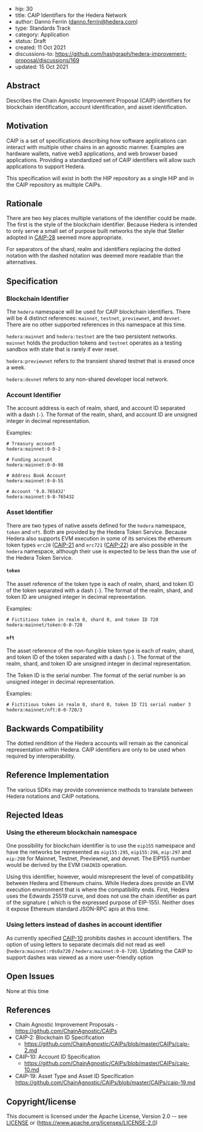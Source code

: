 - hip: 30
- title: CAIP Identifiers for the Hedera Network
- author: Danno Ferrin (danno.ferrin@hedera.com)
- type: Standards Track
- category: Application
- status: Draft
- created: 11 Oct 2021
- discussions-to: https://github.com/hashgraph/hedera-improvement-proposal/discussions/169
- updated: 15 Oct 2021 

## Abstract

Describes the Chain Agnostic Improvement Proposal (CAIP) identifiers for
blockchain identification, account identification, and asset identification.

## Motivation

CAIP is a set of specifications describing how software applications can
interact with multiple other chains in an agnostic manner. Examples are hardware
wallets, native web3 applications, and web browser based applications. Providing
a standardized set of CAIP identifiers will allow such applications to support
Hedera.

This specification will exist in both the HIP repository as a single HIP and in
the CAIP repository as multiple CAIPs.

## Rationale

There are two key places multiple variations of the identifier could be made.
The first is the style of the blockchain identifier. Because Hedera is intended
to only serve a small set of purpose built networks the style that Steller
adopted in
[CAIP-28](https://github.com/ChainAgnostic/CAIPs/blob/master/CAIPs/caip-28.md)
seemed more appropriate.

For separators of the shard, realm and identifiers replacing the dotted notation
with the dashed notation was deemed more readable than the alternatives.

## Specification

### Blockchain Identifier

The `hedera` namespace will be used for CAIP blockchain identifiers. There will
be 4 distinct references: `mainnet`, `testnet`, `previewnet`, and `devnet`.
There are no other supported references in this namespace at this time.

`hedera:mainnet` and `hedera:testnet` are the two persistent networks. `mainnet`
holds the production tokens and `testnet` operates as a testing sandbox with
state that is rarely if ever reset.

`hedera:previewnet` refers to the transient shared testnet that is erased once a
week.

`hedera:devnet` refers to any non-shared developer local network.

### Account Identifier

The account address is each of realm, shard, and account ID separated with a
dash (`-`). The format of the realm, shard, and account ID are unsigned integer
in decimal representation.

Examples:

```
# Treasury account
hedera:mainnet:0-0-2

# Funding account
hedera:mainnet:0-0-98

# Address Book Account
hedera:mainnet:0-0-55

# Account '9.8.765432'
hedera:mainnet:9-8-765432
```

### Asset Identifier

There are two types of native assets defined for the `hedera` namespace, `token`
and `nft`. Both are provided by the Hedera Token Service. Because Hedera also
supports EVM execution in some of its services the ethereum token
types `erc20` ([CAIP-21](https://github.com/ChainAgnostic/CAIPs/blob/master/CAIPs/caip-21.md)
and `erc721` ([CAIP-22](https://github.com/ChainAgnostic/CAIPs/blob/master/CAIPs/caip-21.md))
are also possible in the `hedera` namespace, although their use is expected to
be less than the use of the Hedera Token Service.

#### `token`

The asset reference of the token type is each of realm, shard, and token ID of
the token separated with a dash (`-`). The format of the realm, shard, and token
ID are unsigned integer in decimal representation.

Examples:

```
# Fictitious token in realm 0, shard 0, and token ID 720
hedera:mainnet/token:0-0-720
```

#### `nft`

The asset reference of the non-fungible token type is each of realm, shard, and
token ID of the token separated with a dash (`-`). The format of the realm,
shard, and token ID are unsigned integer in decimal representation.

The Token ID is the serial number. The format of the serial number is an
unsigned integer in decimal representation.

Examples:

```
# Fictitious token in realm 0, shard 0, token ID 721 serial number 3
hedera:mainnet/nft:0-0-720/3
```

## Backwards Compatibility

The dotted rendition of the Hedera accounts will remain as the canonical
representation within Hedera. CAIP identifiers are only to be used when required
by interoperability.

## Reference Implementation

The various SDKs may provide convenience methods to translate between Hedera
notations and CAIP notations.

## Rejected Ideas

### Using the ethereum blockchain namespace

One possibility for blockchain identifier is to use the `eip155` namespace and
have the networks be represented as `eip155:295`, `eip155:296`, `eip:297`
and `eip:298` for Mainnet, Testnet, Previewnet, and devnet. The EIP155 number
would be derived by the EVM `CHAINID` operation.

Using this identifier, however, would misrepresent the level of compatibility
between Hedera and Ethereum chains. While Hedera does provide an EVM execution
environment that is where the compatibility ends. First, Hedera uses the Edwards
25519 curve, and does not use the chain identifier as part of the signature (
which is the expressed purpose of EIP-155). Neither does it expose Ethereum
standard JSON-RPC apis at this time.

### Using letters instead of dashes in account identifier

As currently specified
[CAIP-10](https://github.com/ChainAgnostic/CAIPs/blob/master/CAIPs/caip-10.md)
prohibits dashes in account identifiers. The option of using letters to separate
decimals did not read as well (`hedera:mainnet:r0s0a720`
/ `hedera:mainnet:0-0-720`). Updating the CAIP to support dashes was viewed as a
more user-friendly option

## Open Issues

None at this time

## References

* Chain Agnostic Improvement Proposals - https://github.com/ChainAgnostic/CAIPs
* CAIP-2: Blockchain ID Specification
    - https://github.com/ChainAgnostic/CAIPs/blob/master/CAIPs/caip-2.md
* CAIP-10: Account ID Specification
    - https://github.com/ChainAgnostic/CAIPs/blob/master/CAIPs/caip-10.md
* CAIP-19: Asset Type and Asset ID
  Specification https://github.com/ChainAgnostic/CAIPs/blob/master/CAIPs/caip-19.md

## Copyright/license

This document is licensed under the Apache License, Version 2.0 --
see [LICENSE](../LICENSE) or (https://www.apache.org/licenses/LICENSE-2.0)
